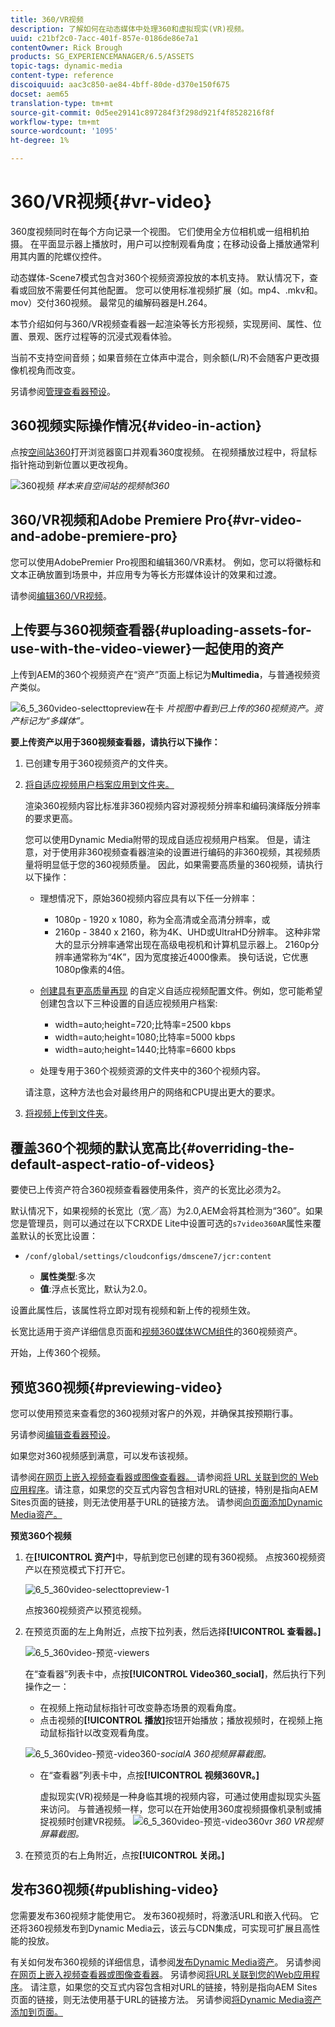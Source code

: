 ```yaml
---
title: 360/VR视频
description: 了解如何在动态媒体中处理360和虚拟现实(VR)视频。
uuid: c21bf2c0-7acc-401f-857e-0186de86e7a1
contentOwner: Rick Brough
products: SG_EXPERIENCEMANAGER/6.5/ASSETS
topic-tags: dynamic-media
content-type: reference
discoiquuid: aac3c850-ae84-4bff-80de-d370e150f675
docset: aem65
translation-type: tm+mt
source-git-commit: 0d5ee29141c897284f3f298d921f4f8528216f8f
workflow-type: tm+mt
source-wordcount: '1095'
ht-degree: 1%

---
```



# 360/VR视频{#vr-video}

360度视频同时在每个方向记录一个视图。 它们使用全方位相机或一组相机拍摄。 在平面显示器上播放时，用户可以控制观看角度；在移动设备上播放通常利用其内置的陀螺仪控件。

动态媒体-Scene7模式包含对360个视频资源投放的本机支持。 默认情况下，查看或回放不需要任何其他配置。 您可以使用标准视频扩展（如。mp4、.mkv和。mov）交付360视频。 最常见的编解码器是H.264。

本节介绍如何与360/VR视频查看器一起渲染等长方形视频，实现房间、属性、位置、景观、医疗过程等的沉浸式观看体验。

当前不支持空间音频；如果音频在立体声中混合，则余额(L/R)不会随客户更改摄像机视角而改变。

另请参阅[管理查看器预设](/help/assets/managing-viewer-presets.md)。

## 360视频实际操作情况{#video-in-action}

点按[空间站360](http://mobiletest.scene7.com/s7viewers/html5/Video360Viewer.html?asset=Viewers/space_station_360-AVS)打开浏览器窗口并观看360度视频。 在视频播放过程中，将鼠标指针拖动到新位置以更改视角。

![360视频](assets/6_5_360videoiss_simplified.png)
*样本来自空间站的视频帧360*

## 360/VR视频和Adobe Premiere Pro{#vr-video-and-adobe-premiere-pro}

您可以使用AdobePremier Pro视图和编辑360/VR素材。 例如，您可以将徽标和文本正确放置到场景中，并应用专为等长方形媒体设计的效果和过渡。

请参阅[编辑360/VR视频](https://helpx.adobe.com/premiere-pro/how-to/edit-360-vr-video.html)。

## 上传要与360视频查看器{#uploading-assets-for-use-with-the-video-viewer}一起使用的资产

上传到AEM的360个视频资产在“资产”页面上标记为&#x200B;**Multimedia**，与普通视频资产类似。

![6_5_360video-selecttopreview在卡](assets/6_5_360video-selecttopreview.png)
*片视图中看到已上传的360视频资产。资产标记为“多媒体”。*

**要上传资产以用于360视频查看器，请执行以下操作：**

1. 已创建专用于360视频资产的文件夹。
1. [将自适应视频用户档案应用到文件夹。](/help/assets/video-profiles.md#applying-a-video-profile-to-folders)

   渲染360视频内容比标准非360视频内容对源视频分辨率和编码演绎版分辨率的要求更高。

   您可以使用Dynamic Media附带的现成自适应视频用户档案。 但是，请注意，对于使用非360视频查看器渲染的设置进行编码的非360视频，其视频质量将明显低于您的360视频质量。 因此，如果需要高质量的360视频，请执行以下操作：

   * 理想情况下，原始360视频内容应具有以下任一分辨率：

      * 1080p - 1920 x 1080，称为全高清或全高清分辨率，或
      * 2160p - 3840 x 2160，称为4K、UHD或UltraHD分辨率。 这种非常大的显示分辨率通常出现在高级电视机和计算机显示器上。 2160p分辨率通常称为“4K”，因为宽度接近4000像素。 换句话说，它优惠1080p像素的4倍。
   * [创建具有更高质量再现](/help/assets/video-profiles.md#creating-a-video-encoding-profile-for-adaptive-streaming) 的自定义自适应视频配置文件。例如，您可能希望创建包含以下三种设置的自适应视频用户档案:

      * width=auto;height=720;比特率=2500 kbps
      * width=auto;height=1080;比特率=5000 kbps
      * width=auto;height=1440;比特率=6600 kbps
   * 处理专用于360个视频资源的文件夹中的360个视频内容。

   请注意，这种方法也会对最终用户的网络和CPU提出更大的要求。

1. [将视频上传到文件夹](/help/assets/managing-video-assets.md#upload-and-preview-video-assets)。

## 覆盖360个视频的默认宽高比{#overriding-the-default-aspect-ratio-of-videos}

要使已上传资产符合360视频查看器使用条件，资产的长宽比必须为2。

默认情况下，如果视频的长宽比（宽／高）为2.0,AEM会将其检测为“360”。如果您是管理员，则可以通过在以下CRXDE Lite中设置可选的`s7video360AR`属性来覆盖默认的长宽比设置：

* `/conf/global/settings/cloudconfigs/dmscene7/jcr:content`

   * **属性类型**:多次
   * **值**:浮点长宽比，默认为2.0。

设置此属性后，该属性将立即对现有视频和新上传的视频生效。

长宽比适用于资产详细信息页面和[视频360媒体WCM组件](/help/assets/adding-dynamic-media-assets-to-pages.md#dynamic-media-components)的360视频资产。

开始，上传360个视频。

## 预览360视频{#previewing-video}

您可以使用预览来查看您的360视频对客户的外观，并确保其按预期行事。

另请参阅[编辑查看器预设](/help/assets/managing-viewer-presets.md#editing-viewer-presets)。

如果您对360视频感到满意，可以发布该视频。

请参阅[在网页上嵌入视频查看器或图像查看器。
](https://helpx.adobe.com/experience-manager/6-5/help/assets/embed-code.html)请参阅[将 URL 关联到您的 Web 应用程序](https://helpx.adobe.com/experience-manager/6-5/help/assets/linking-urls-to-yourwebapplication.html)。请注意，如果您的交互式内容包含相对URL的链接，特别是指向AEM Sites页面的链接，则无法使用基于URL的链接方法。
请参阅[向页面添加Dynamic Media资产。](https://helpx.adobe.com/experience-manager/6-5/help/assets/adding-dynamic-media-assets-to-pages.html)

**预览360个视频**

1. 在&#x200B;**[!UICONTROL 资产]**&#x200B;中，导航到您已创建的现有360视频。 点按360视频资产以在预览模式下打开它。

   ![6_5_360video-selecttopreview-1](assets/6_5_360video-selecttopreview-1.png)

   点按360视频资产以预览视频。

1. 在预览页面的左上角附近，点按下拉列表，然后选择&#x200B;**[!UICONTROL 查看器。]**

   ![6_5_360video-预览-viewers](assets/6_5_360video-preview-viewers.png)

   在“查看器”列表卡中，点按&#x200B;**[!UICONTROL Video360_social]**，然后执行下列操作之一：

   * 在视频上拖动鼠标指针可改变静态场景的观看角度。
   * 点击视频的&#x200B;**[!UICONTROL 播放]**&#x200B;按钮开始播放；播放视频时，在视频上拖动鼠标指针以改变观看角度。

   ![6_5_360video-预览-video360-](assets/6_5_360video-preview-video360-social.png)*socialA 360视频屏幕截图。*

   * 在“查看器”列表卡中，点按&#x200B;**[!UICONTROL 视频360VR。]**

      虚拟现实(VR)视频是一种身临其境的视频内容，可通过使用虚拟现实头盔来访问。 与普通视频一样，您可以在开始使用360度视频摄像机录制或捕捉视频时创建VR视频。
   ![6_5_360video-预览-video360vr](assets/6_5_360video-preview-video360vr.png)
   *360 VR视频屏幕截图。*

1. 在预览页的右上角附近，点按&#x200B;**[!UICONTROL 关闭。]**

## 发布360视频{#publishing-video}

您需要发布360视频才能使用它。 发布360视频时，将激活URL和嵌入代码。 它还将360视频发布到Dynamic Media云，该云与CDN集成，可实现可扩展且高性能的投放。

有关如何发布360视频的详细信息，请参阅[发布Dynamic Media资产](/help/assets/publishing-dynamicmedia-assets.md)。
另请参阅[在网页上嵌入视频查看器或图像查看器](https://helpx.adobe.com/experience-manager/6-5/help/assets/embed-code.html)。
另请参阅[将URL关联到您的Web应用程序](https://helpx.adobe.com/experience-manager/6-5/help/assets/linking-urls-to-yourwebapplication.html)。 请注意，如果您的交互式内容包含相对URL的链接，特别是指向AEM Sites页面的链接，则无法使用基于URL的链接方法。
另请参阅[将Dynamic Media资产添加到页面。](https://helpx.adobe.com/experience-manager/6-5/help/assets/adding-dynamic-media-assets-to-pages.html)
